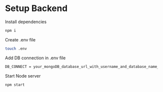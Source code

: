 # Setup Backend

Install dependencies

```bash
npm i
```

Create .env file

```bash
touch .env
```

Add DB connection in .env file

```bash
DB_CONNECT = your_mongoDB_database_url_with_username_and_database_name_without_quotes
```

Start Node server

```bash
npm start
```
